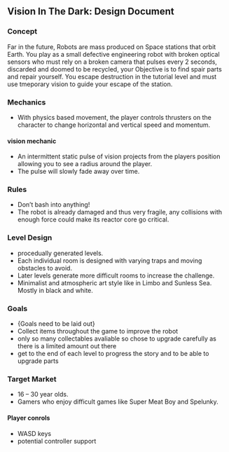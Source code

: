 ## Vision In The Dark: Design Document

### Concept
Far in the future, Robots are mass produced on Space stations that orbit Earth.
You play as a small defective engineering robot with broken optical sensors who must rely on a broken camera that pulses every 2 seconds, discarded and doomed to be recycled, your Objective is to find spair parts and repair yourself.
You escape destruction in the tutorial level and must use tmeporary vision to guide your escape of the station.

### Mechanics
* With physics based movement, the player controls thrusters on the character to change horizontal and vertical speed and momentum. 
#### vision mechanic
* An intermittent static pulse of vision projects from the players position allowing you to see a radius around the player.
* The pulse will slowly fade away over time.

### Rules
* Don’t bash into anything!
* The robot is already damaged and thus very fragile, any collisions with enough force could make its reactor core go critical.

### Level Design
* procedually generated levels.
* Each individual room is designed with varying traps and moving obstacles to avoid. 
* Later levels generate more difficult rooms to increase the challenge.
* Minimalist and atmospheric art style like in Limbo and Sunless Sea. Mostly in black and white.

### Goals
- {Goals need to be laid out}
- Collect items throughout the game to improve the robot
- only so many collectables avaliable so chose to upgrade carefully as there is a limited amount out there
- get to the end of each level to progress the story and to be able to upgrade parts

### Target Market
* 16 – 30 year olds.
* Gamers who enjoy difficult games like Super Meat Boy and Spelunky.


#### Player conrols
* WASD keys
* potential controller support
